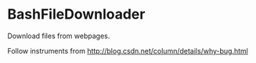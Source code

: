 # BashFileDownloader
Download files from webpages. 

Follow instruments from http://blog.csdn.net/column/details/why-bug.html